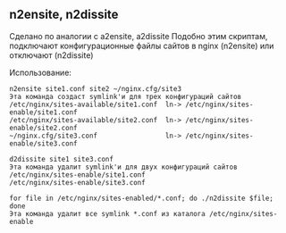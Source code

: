 ## n2ensite, n2dissite
Сделано по аналогии с a2ensite, a2dissite
Подобно этим скриптам, подключают конфигурационные файлы сайтов в nginx (n2ensite) или отключают (n2dissite)

Использование:

    n2ensite site1.conf site2 ~/nginx.cfg/site3
    Эта команда создаст symlink'и для трех конфигураций сайтов
    /etc/nginx/sites-available/site1.conf  ln-> /etc/nginx/sites-enable/site1.conf
    /etc/nginx/sites-available/site2.conf  ln-> /etc/nginx/sites-enable/site2.conf
    ~/nginx.cfg/site3.conf                 ln-> /etc/nginx/sites-enable/site3.conf

    d2dissite site1 site3.conf
    Эта команда удалит symlink'и для двух конфигураций сайтов
    /etc/nginx/sites-enable/site1.conf
    /etc/nginx/sites-enable/site3.conf

    for file in /etc/nginx/sites-enabled/*.conf; do ./n2dissite $file; done
    Эта команда удалит все symlink *.conf из каталога /etc/nginx/sites-enable
    